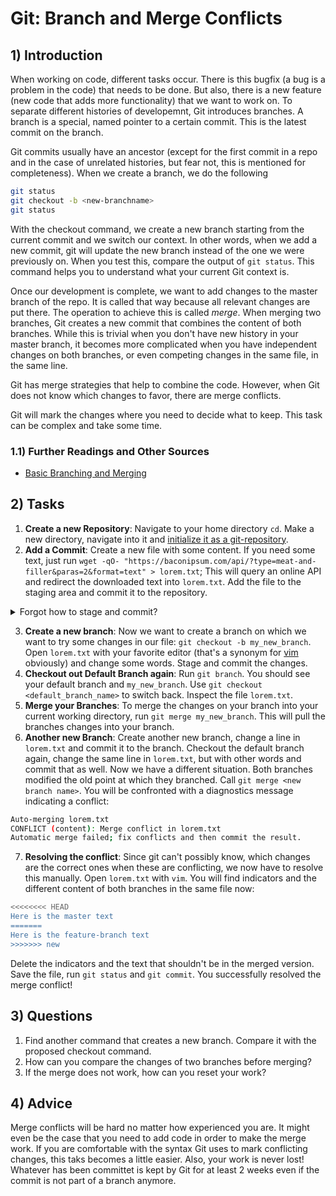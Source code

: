 <!---
{
  "id": "2f4d1f4f-a53b-485e-a290-2da6b69353b2",
  "depends_on": [],
  "author": "Stephan Bökelmann",
  "first_used": "2025-05-19",
  "keywords": ["git","merge","branch"]
}
--->
<!---
{
  "depends_on": [],
  "author": ["Tabea Röthemeyer","Stephan Bökelmann],
  "first_used": "2025-04-12",
  "keywords": ["git", "branch", "merge"]
}
--->

# Git: Branch and Merge Conflicts

## 1) Introduction
When working on code, different tasks occur. There is this bugfix (a bug is a problem in the code) that needs to be done. But also, there is a new feature (new code that adds more functionality) that we want to work on. To separate different histories of developemnt, Git introduces branches. A branch is a special, named pointer to a certain commit. This is the latest commit on the branch. 

Git commits usually have an ancestor (except for the first commit in a repo and in the case of unrelated histories, but fear not, this is mentioned for completeness). When we create a branch, we do the following

```sh
git status
git checkout -b <new-branchname>
git status
```

With the checkout command, we create a new branch starting from the current commit and we switch our context. In other words, when we add a new commit, git will update the new branch instead of the one we were previously on. When you test this, compare the output of `git status`. This command helps you to understand what your current Git context is.

Once our development is complete, we want to add changes to the master branch of the repo. It is called that way because all relevant changes are put there. The operation to achieve this is called *merge*. When merging two branches, Git creates a new commit that combines the content of both branches. While this is trivial when you don't have new history in your master branch, it becomes more complicated when you have independent changes on both branches, or even competing changes in the same file, in the same line. 

Git has merge strategies that help to combine the code. However, when Git does not know which changes to favor, there are merge conflicts.

Git will mark the changes where you need to decide what to keep. This task can be complex and take some time.

### 1.1) Further Readings and Other Sources
- [Basic Branching and Merging](https://git-scm.com/book/en/v2/Git-Branching-Basic-Branching-and-Merging)

## 2) Tasks
1. **Create a new Repository**: Navigate to your home directory `cd`. Make a new directory, navigate into it and [initialize it as a git-repository](https://github.com/STEMgraph/474307f2-a30c-4639-9379-298bf1a4c00b). 
2. **Add a Commit**: Create a new file with some content. If you need some text, just run `wget -qO- "https://baconipsum.com/api/?type=meat-and-filler&paras=2&format=text" > lorem.txt`; This will query an online API and redirect the downloaded text into `lorem.txt`. Add the file to the staging area and commit it to the repository. 

<details>
    <summary>Forgot how to stage and commit?</summary>
    This is not a problem and you will get used to it:
    ```sh
    git add lorem.txt
    git commit -m "Add new lorem ipsum text"
    ```
</details>

3. **Create a new branch**: Now we want to create a branch on which we want to try some changes in our file: `git checkout -b my_new_branch`. Open `lorem.txt` with your favorite editor (that's a synonym for [vim](https://github.com/STEMgraph/2c7334b3-b07d-48d6-a562-79072d8e166e) obviously) and change some words. Stage and commit the changes. 
4. **Checkout out Default Branch again**: Run `git branch`. You should see your default branch and `my_new_branch`. Use `git checkout <default_branch_name>` to switch back. Inspect the file `lorem.txt`. 
5. **Merge your Branches**: To merge the changes on your branch into your current working directory, run `git merge my_new_branch`. This will pull the branches changes into your branch.
6. **Another new Branch**: Create another new branch, change a line in `lorem.txt` and commit it to the branch. Checkout the default branch again, change the same line in `lorem.txt`, but with other words and commit that as well. Now we have a different situation. Both branches modified the old point at which they branched. Call `git merge <new branch name>`. You will be confronted with a diagnostics message indicating a conflict:
```sh
Auto-merging lorem.txt
CONFLICT (content): Merge conflict in lorem.txt
Automatic merge failed; fix conflicts and then commit the result.
```
7. **Resolving the conflict**: Since git can't possibly know, which changes are the correct ones when these are conflicting, we now have to resolve this manually. Open `lorem.txt` with `vim`. You will find indicators and the different content of both branches in the same file now:
```sh
<<<<<<<< HEAD
Here is the master text
=======
Here is the feature-branch text
>>>>>>> new
```
Delete the indicators and the text that shouldn't be in the merged version. Save the file, run `git status` and `git commit`. You successfully resolved the merge conflict!


## 3) Questions
1. Find another command that creates a new branch. Compare it with the proposed checkout command.
2. How can you compare the changes of two branches before merging?
3. If the merge does not work, how can you reset your work?

## 4) Advice
Merge conflicts will be hard no matter how experienced you are. It might even be the case that you need to add code in order to make the merge work. If you are comfortable with the syntax Git uses to mark conflicting changes, this taks becomes a little easier. Also, your work is never lost! Whatever has been committet is kept by Git for at least 2 weeks even if the commit is not part of a branch anymore.

